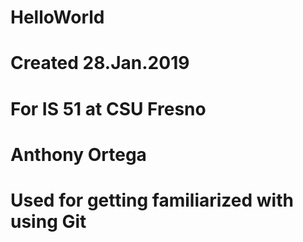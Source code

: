 # HelloWorld
# Created 28.Jan.2019
# For IS 51 at CSU Fresno
# Anthony Ortega
# Used for getting familiarized with using Git
